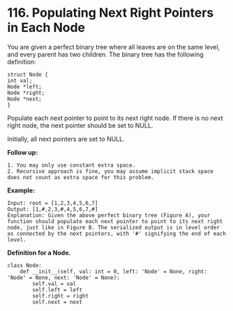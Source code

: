 # 116. Populating Next Right Pointers in Each Node

You are given a perfect binary tree where all leaves are on the same level, and every parent has two children. The binary tree has the following definition:

    struct Node {
    int val;
    Node *left;
    Node *right;
    Node *next;
    }
Populate each next pointer to point to its next right node. If there is no next right node, the next pointer should be set to NULL.

Initially, all next pointers are set to NULL.

**Follow up:**

    1. You may only use constant extra space.
    2. Recursive approach is fine, you may assume implicit stack space does not count as extra space for this problem.


**Example:**

    Input: root = [1,2,3,4,5,6,7]
    Output: [1,#,2,3,#,4,5,6,7,#]
    Explanation: Given the above perfect binary tree (Figure A), your function should populate each next pointer to point to its next right node, just like in Figure B. The serialized output is in level order as connected by the next pointers, with '#' signifying the end of each level.

**Definition for a Node.**

    class Node:
        def __init__(self, val: int = 0, left: 'Node' = None, right: 'Node' = None, next: 'Node' = None):
            self.val = val
            self.left = left
            self.right = right
            self.next = next